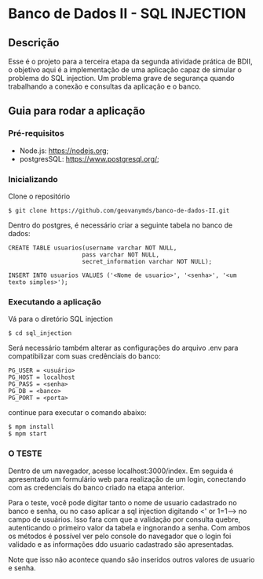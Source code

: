 # Banco de Dados II - SQL INJECTION

## Descrição

Esse é o projeto para a terceira etapa da segunda atividade prática de BDII, o objetivo aqui é a implementação de uma aplicação capaz de simular o problema do SQL injection. Um problema grave de segurança quando trabalhando a conexão e consultas da aplicação e o banco.

## Guia para rodar a aplicação

### Pré-requisitos

* Node.js: https://nodejs.org;
* postgresSQL: https://www.postgresql.org/;

### Inicializando

Clone o repositório

```
$ git clone https://github.com/geovanymds/banco-de-dados-II.git
```

Dentro do postgres, é necessário criar a seguinte tabela no banco de dados:

```
CREATE TABLE usuarios(username varchar NOT NULL,
                     pass varchar NOT NULL,
                     secret_information varchar NOT NULL);
                     
INSERT INTO usuarios VALUES ('<Nome de usuario>', '<senha>', '<um texto simples>');
```

### Executando a aplicação

Vá para o diretório SQL injection

```
$ cd sql_injection
```

Será necessário também alterar as configurações do arquivo .env para compatibilizar com suas credênciais do banco:

```
PG_USER = <usuário>
PG_HOST = localhost
PG_PASS = <senha>
PG_DB = <banco>
PG_PORT = <porta>
```
  
continue para executar o comando abaixo:

```
$ mpm install
$ mpm start
```

### O TESTE

Dentro de um navegador, acesse localhost:3000/index.
Em seguida é apresentado um formulário web para realização de um login, conectando com as credenciais do banco criado na etapa anterior.

Para o teste, você pode digitar tanto o nome de usuario cadastrado no banco e senha, ou no caso aplicar a sql injection digitando <' or 1=1--> no campo de usuários.
Isso fara com que a validação por consulta quebre, autenticando o primeiro valor da tabela e ingnorando a senha. Com ambos os métodos é possível ver pelo console do navegador que o login foi validado e as informações ddo usuario cadastrado são apresentadas.

Note que isso não acontece quando são inseridos outros valores de usuario e senha.
